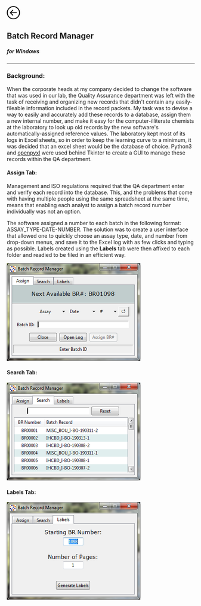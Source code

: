 <a href="index">
<img src="images/back.png" alt="Back" height="35" width="35">
</a>

## Batch Record Manager

##### for Windows
---
### Background:
When the corporate heads at my company decided to change the software that was used in our lab, the Quality Assurance department was left with the task of receiving and organizing new records that didn't contain any easily-fileable information included in the record packets. My task was to devise a way to easily and accurately add these records to a database, assign them a new internal number, and make it easy for the computer-illiterate chemists at the laboratory to look up old records by the new software's automatically-assigned reference values. The laboratory kept most of its logs in Excel sheets, so in order to keep the learning curve to a minimum, it was decided that an excel sheet would be the database of choice. Python3 and [openpyxl](https://openpyxl.readthedocs.io/en/stable/) were used behind Tkinter to create a GUI to manage these records within the QA department.

#### Assign Tab:
Management and ISO regulations required that the QA department enter and verify each record into the database. This, and the problems that come with having multiple people using the same spreadsheet at the same time, means that enabling each analyst to assign a batch record number individually was not an option. 

The software assigned a number to each batch in the following format: ASSAY_TYPE-DATE-NUMBER. The solution was to create a user interface that allowed one to quickly choose an assay type, date, and number from drop-down menus, and save it to the Excel log with as few clicks and typing as possible. Labels created using the __Labels__ tab were then affixed to each folder and readied to be filed in an efficient way.

<img src="images/BR1.PNG">

#### Search Tab:

<img src="images/BR2.PNG">


#### Labels Tab:

<img src="images/BR3.PNG">
